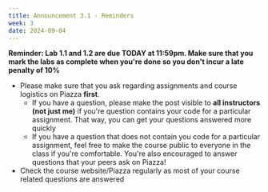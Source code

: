 ```yaml
---
title: Announcement 3.1 - Reminders
week: 3
date: 2024-09-04
---
```


**Reminder: Lab 1.1 and 1.2 are due TODAY at 11:59pm. Make sure that you mark the labs as complete when you're done so you don't incur a late penalty of 10%**

- Please make sure that you ask regarding assignments and course logistics on Piazza **first**. 
    - If you have a question, please make the post visible to **all instructors (not just me)** if you're question contains your code for a particular assignment. That way, you can get your questions answered more quickly
    - If you have a question that does not contain you code for a particular assignment, feel free to make the course public to everyone in the class if you're comfortable. You're also encouraged to answer questions that your peers ask on Piazza!
- Check the course website/Piazza regularly as most of your course related questions are answered

